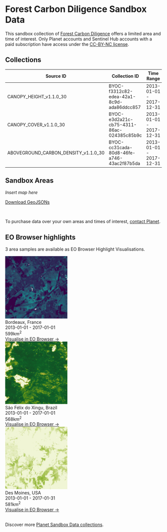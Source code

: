 # Forest Carbon Diligence Sandbox Data

This sandbox collection of [Forest Carbon Diligence](../forest-carbon-diligence/) offers a limited area and time of interest. Only Planet accounts and Sentinel Hub accounts with a paid subscription have access under the [CC-BY-NC license](https://creativecommons.org/licenses/by-nc/4.0/).

## Collections

<table>
  <thead>
    <tr>
      <th>Source ID</th>
      <th>Collection ID</th>
      <th>Time Range</th>
    </tr>
  </thead>
  <tbody>
    <tr>
      <td>CANOPY_HEIGHT_v1.1.0_30</td>
      <td>BYOC-f3312c82-edea-42a1-8c9d-ada86ddcc857</td>
      <td>2013-01-01 - 2017-12-31</td>
    </tr>
    <tr>
      <td>CANOPY_COVER_v1.1.0_30</td>
      <td>BYOC-e3d2a21c-cb75-4311-86ac-024385c85b9c</td>
      <td>2013-01-01 - 2017-12-31</td>
    </tr>
    <tr>
      <td>ABOVEGROUND_CARBON_DENSITY_v1.1.0_30</td>
      <td>BYOC-cc31cada-80d8-46fe-a746-43ac2f87b5da</td>
      <td>2013-01-01 - 2017-12-31</td>
    </tr>
   </tbody>
</table>

## Sandbox Areas

*Insert map here*

<a href="../forest-carbon-diligence/polygons.geojson" download>Download GeoJSONs</a>

<br>

To purchase data over your own areas and times of interest, [contact Planet](https://www.planet.com/contact-sales/#contact-sales).

## EO Browser highlights

3 area samples are available as EO Browser Highlight Visualisations.
<br>

<div class="container33">
    <div class="image-card">
    <a href='https://apps.sentinel-hub.com/eo-browser/?zoom=12&lat=44.7345&lng=-0.676&themeId=PLANET_SANDBOX&visualizationUrl=https%3A%2F%2Fservices.sentinel-hub.com%2Fogc%2Fwms%2Ff006c031-60da-4262-bdf7-6fc4f1532d13&datasetId=cc31cada-80d8-46fe-a746-43ac2f87b5da&fromTime=2017-01-01T00%3A00%3A00.000Z&toTime=2017-01-01T23%3A59%3A59.999Z&layerId=ABOVEGROUND-CARBON-DENSITY&demSource3D="MAPZEN"'><img src="FCD_FRA.png" alt="EOB Highlight 1" class="imagette"></a>
        <div class="info">
            <div class="title">Bordeaux, France</div>
            <div class="text">
                2013-01-01 - 2017-01-01<br>
                599km<sup>2</sup>
            </div>
            <div class="eob-link"><a href='https://apps.sentinel-hub.com/eo-browser/?zoom=12&lat=44.7345&lng=-0.676&themeId=PLANET_SANDBOX&visualizationUrl=https%3A%2F%2Fservices.sentinel-hub.com%2Fogc%2Fwms%2Ff006c031-60da-4262-bdf7-6fc4f1532d13&datasetId=cc31cada-80d8-46fe-a746-43ac2f87b5da&fromTime=2017-01-01T00%3A00%3A00.000Z&toTime=2017-01-01T23%3A59%3A59.999Z&layerId=ABOVEGROUND-CARBON-DENSITY&demSource3D="MAPZEN"'>Visualise in EO Browser -></a></div>
        </div>
    </div>
    <div class="image-card">
        <a href='https://apps.sentinel-hub.com/eo-browser/?zoom=12&lat=-6.7652&lng=-52.3763&themeId=PLANET_SANDBOX&visualizationUrl=https%3A%2F%2Fservices.sentinel-hub.com%2Fogc%2Fwms%2Ff006c031-60da-4262-bdf7-6fc4f1532d13&datasetId=e3d2a21c-cb75-4311-86ac-024385c85b9c&fromTime=2017-01-01T00%3A00%3A00.000Z&toTime=2017-01-01T23%3A59%3A59.999Z&layerId=CANOPY-COVER&demSource3D="MAPZEN"'>
        <img src="FCD_BRA.png" alt="EOB Highlight 2" class="imagette">
        </a>
        <div class="info">
            <div class="title">São Félix do Xingu, Brazil</div>
            <div class="text">
                2013-01-01 - 2017-01-01<br>
                568km<sup>2</sup>
            </div>
            <div class="eob-link"><a href='https://apps.sentinel-hub.com/eo-browser/?zoom=12&lat=-6.7652&lng=-52.3763&themeId=PLANET_SANDBOX&visualizationUrl=https%3A%2F%2Fservices.sentinel-hub.com%2Fogc%2Fwms%2Ff006c031-60da-4262-bdf7-6fc4f1532d13&datasetId=e3d2a21c-cb75-4311-86ac-024385c85b9c&fromTime=2017-01-01T00%3A00%3A00.000Z&toTime=2017-01-01T23%3A59%3A59.999Z&layerId=CANOPY-COVER&demSource3D="MAPZEN"'>Visualise in EO Browser -></a></div>
        </div>
    </div>
    <div class="image-card">
    <a href='https://apps.sentinel-hub.com/eo-browser/?zoom=12&lat=41.2969&lng=-93.959&themeId=PLANET_SANDBOX&visualizationUrl=https%3A%2F%2Fservices.sentinel-hub.com%2Fogc%2Fwms%2Ff006c031-60da-4262-bdf7-6fc4f1532d13&datasetId=f3312c82-edea-42a1-8c9d-ada86ddcc857&fromTime=2016-01-01T00%3A00%3A00.000Z&toTime=2016-01-01T23%3A59%3A59.999Z&layerId=CANOPY-HEIGHT&demSource3D="MAPZEN"'><img src="FCD_USA.png" alt="EOB Highlight 3" class="imagette"></a>
        <div class="info">
            <div class="title">Des Moines, USA</div>
            <div class="text">
                2013-01-01 - 2017-01-31<br>
                581km<sup>2</sup>
            </div>
            <div class="eob-link"><a href='https://apps.sentinel-hub.com/eo-browser/?zoom=12&lat=41.2969&lng=-93.959&themeId=PLANET_SANDBOX&visualizationUrl=https%3A%2F%2Fservices.sentinel-hub.com%2Fogc%2Fwms%2Ff006c031-60da-4262-bdf7-6fc4f1532d13&datasetId=f3312c82-edea-42a1-8c9d-ada86ddcc857&fromTime=2016-01-01T00%3A00%3A00.000Z&toTime=2016-01-01T23%3A59%3A59.999Z&layerId=CANOPY-HEIGHT&demSource3D="MAPZEN"'>Visualise in EO Browser -></a></div>
        </div>
    </div>
</div>
<br>
<!---
TODO: add link
-->

Discover more [Planet Sandbox Data collections](../planet-sandbox-data/).
